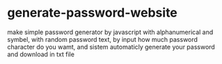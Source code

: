 # generate-password-website
make simple password generator by javascript with alphanumerical and symbel, with random password text, by input how much password character do you wamt, 
and sistem automaticly generate your password and download in txt file
